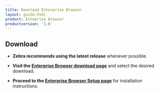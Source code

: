```yaml
---
title: Download Enterprise Browser
layout: guide.html
product: Enteprise Browser
productversion: '1.6'
---
```


## Download
* **Zebra recommends using the latest release** whenever possible. 

* **Visit the [Enterprise Browser download page](https://www.zebra.com/us/en/support-downloads/software/developer-tools/enterprise-browser.html)** and select the desired download. 

* **Proceed to the [Enterprise Browser Setup page](/enterprise-browser/1-5/guide/setup)** for installation instructions. 

